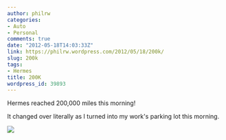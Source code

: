 ```yaml
---
author: philrw
categories:
- Auto
- Personal
comments: true
date: "2012-05-18T14:03:33Z"
link: https://philrw.wordpress.com/2012/05/18/200k/
slug: 200k
tags:
- Hermes
title: 200K
wordpress_id: 39893
---
```


Hermes reached 200,000 miles this morning!

It changed over literally as I turned into my work's parking lot this morning.

![](/images/IMG_1251-300x224.jpg)
